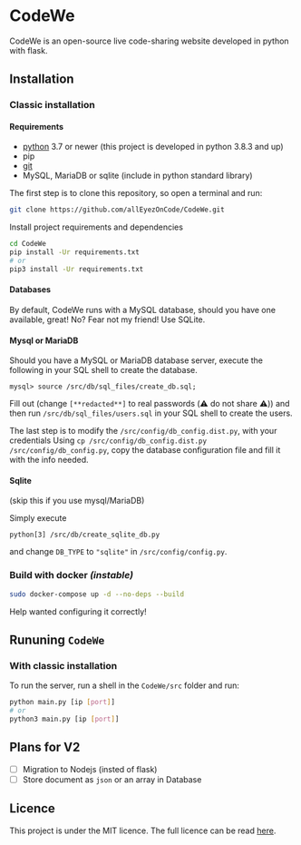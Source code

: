 # CodeWe

CodeWe is an open-source live code-sharing website developed in python with flask.

## Installation

### Classic installation

#### Requirements

* [python](https://www.python.org/downloads/) 3.7 or newer (this project is developed in python 3.8.3 and up)
* pip
* [git](https://git-scm.com/downloads)
* MySQL, MariaDB or sqlite (include in python standard library)

The first step is to clone this repository, so open a terminal and run:
```bash
git clone https://github.com/allEyezOnCode/CodeWe.git
```

Install project requirements and dependencies
```bash
cd CodeWe
pip install -Ur requirements.txt
# or
pip3 install -Ur requirements.txt
```

#### Databases
By default, CodeWe runs with a MySQL database, should you have one available, great! No? Fear not my friend! Use SQLite.

#### Mysql or MariaDB
Should you have a MySQL or MariaDB database server, execute the following in your SQL shell to create the database.
```mysql
mysql> source /src/db/sql_files/create_db.sql;
```

Fill out (change `[**redacted**]` to real passwords (:warning: do not share :warning:)) and then run `/src/db/sql_files/users.sql` in your SQL shell to create the users.

The last step is to modify the `/src/config/db_config.dist.py`, with your credentials
Using `cp /src/config/db_config.dist.py /src/config/db_config.py`, copy the database configuration file and fill it with the info needed.

#### Sqlite
(skip this if you use mysql/MariaDB)

Simply execute
```shell
python[3] /src/db/create_sqlite_db.py
```

 and change `DB_TYPE` to `"sqlite"` in `/src/config/config.py`.

### Build with docker *(instable)*
```bash
sudo docker-compose up -d --no-deps --build
```

Help wanted configuring it correctly!

## Rununing `CodeWe`
### With classic installation

To run the server, run a shell in the `CodeWe/src` folder and run:

```bash
python main.py [ip [port]]
# or
python3 main.py [ip [port]]
```

## Plans for V2

* [ ] Migration to Nodejs (insted of flask)
* [ ] Store document as `json` or an array in Database

## Licence

This project is under the MIT licence. The full licence can be read [here](https://github.com/allEyezOnCode/CodeWe/blob/master/LICENCE.md).
